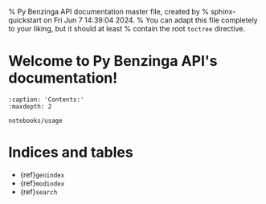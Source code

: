 % Py Benzinga API documentation master file, created by
% sphinx-quickstart on Fri Jun  7 14:39:04 2024.
% You can adapt this file completely to your liking, but it should at least
% contain the root `toctree` directive.

# Welcome to Py Benzinga API's documentation!

```{toctree}
:caption: 'Contents:'
:maxdepth: 2

notebooks/usage
```

# Indices and tables

- {ref}`genindex`
- {ref}`modindex`
- {ref}`search`
